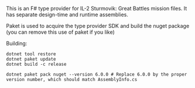 
This is an F# type provider for IL-2 Sturmovik: Great Battles mission files.  It has separate design-time and runtime assemblies.

Paket is used to acquire the type provider SDK and build the nuget package (you can remove this use of paket if you like)

Building:

    dotnet tool restore
    dotnet paket update
    dotnet build -c release

    dotnet paket pack nuget --version 6.0.0 # Replace 6.0.0 by the proper version number, which should match AssemblyInfo.cs
